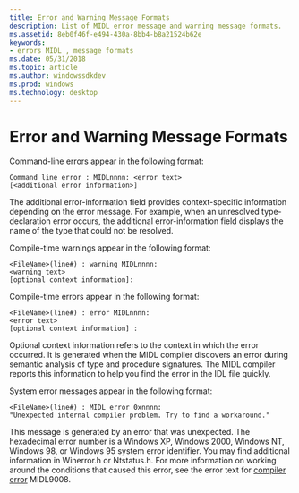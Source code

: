 ```yaml
---
title: Error and Warning Message Formats
description: List of MIDL error message and warning message formats.
ms.assetid: 8eb0f46f-e494-430a-8bb4-b8a21524b62e
keywords:
- errors MIDL , message formats
ms.date: 05/31/2018
ms.topic: article
ms.author: windowssdkdev
ms.prod: windows
ms.technology: desktop
---
```


# Error and Warning Message Formats

Command-line errors appear in the following format:

``` syntax
Command line error : MIDLnnnn: <error text> 
[<additional error information>]
```

The additional error-information field provides context-specific information depending on the error message. For example, when an unresolved type-declaration error occurs, the additional error-information field displays the name of the type that could not be resolved.

Compile-time warnings appear in the following format:

``` syntax
<FileName>(line#) : warning MIDLnnnn: 
<warning text>
[optional context information]:
```

Compile-time errors appear in the following format:

``` syntax
<FileName>(line#) : error MIDLnnnn: 
<error text>
[optional context information] :
```

Optional context information refers to the context in which the error occurred. It is generated when the MIDL compiler discovers an error during semantic analysis of type and procedure signatures. The MIDL compiler reports this information to help you find the error in the IDL file quickly.

System error messages appear in the following format:

``` syntax
<FileName>(line#) : MIDL error 0xnnnn: 
"Unexpected internal compiler problem. Try to find a workaround."
```

This message is generated by an error that was unexpected. The hexadecimal error number is a Windows XP, Windows 2000, Windows NT, Windows 98, or Windows 95 system error identifier. You may find additional information in Winerror.h or Ntstatus.h. For more information on working around the conditions that caused this error, see the error text for [compiler error](compiler-errors.md) MIDL9008.

 

 




